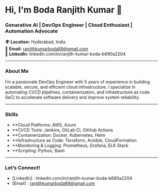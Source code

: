 # Hi, I'm  Boda Ranjith Kumar 👋  
### Genarative AI | DevOps Engineer | Cloud Enthusiast | Automation Advocate  

🌍 **Location:** Hyderabad, India .  
📧 **Email:** ranjithkumarboda89@gmail.com  
💼 **LinkedIn:** linkedin.com/in/ranjith-kumar-boda-b690a2204  

---

### **About Me**  
I’m a passionate DevOps Engineer with 5 years of experience in building scalable, secure, and efficient cloud infrastructure. I specialize in automating CI/CD pipelines, containerization, and infrastructure as code (IaC) to accelerate software delivery and improve system reliability.  

---

### **Skills**  
- **Cloud Platforms: AWS, Azure 
- **CI/CD Tools: Jenkins, GitLab CI, GitHub Actions  
- **Containerization: Docker, Kubernetes, Helm  
- **Infrastructure as Code: Terraform, Ansible, CloudFormation  
- **Monitoring & Logging: Prometheus, Grafana, ELK Stack  
- **Scripting:  Python, Bash  

---

### **Let’s Connect!**  
- [LinkedIn] :  linkedin.com/in/ranjith-kumar-boda-b690a2204 
- [Email] : ranjithkumarboda89@gmail.com 

